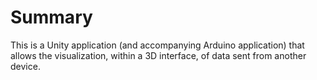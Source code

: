 # Summary

This is a Unity application (and accompanying Arduino application) that allows the visualization, within a 3D interface, of data sent from another device.